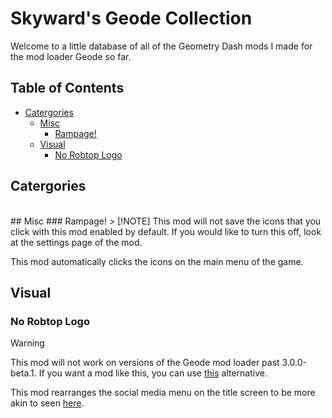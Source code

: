 # Skyward's Geode Collection
Welcome to a little database of all of the Geometry Dash mods I made for the mod loader Geode so far.<br/>
## Table of Contents
- [Catergories](#catergories)
  - [Misc](#misc)
    - [Rampage!](#rampage)
  - [Visual](#visual)
    - [No Robtop Logo](#no-robtop-logo)<br/>
## Catergories
<br/>
## Misc
### Rampage!
> [!NOTE]
This mod will not save the icons that you click with this mod enabled by default. If you would like to turn this off, look at the settings page of the mod.

This mod automatically clicks the icons on the main menu of the game.<br/>
## Visual<br/>
### No Robtop Logo
> [!WARNING]
This mod will not work on versions of the Geode mod loader past 3.0.0-beta.1. If you want a mod like this, you can use [this](https://geode-sdk.org/mods/devcmb.cleanermenu) alternative.

This mod rearranges the social media menu on the title screen to be more akin to seen [here](https://youtu.be/BsfxkpkHs3w?t=145).
